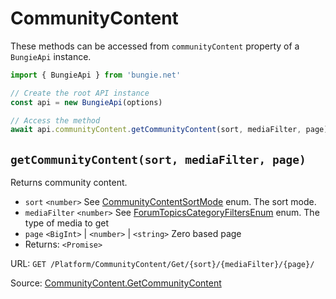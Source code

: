 # CommunityContent

These methods can be accessed from `communityContent` property of a `BungieApi` instance.

```javascript
import { BungieApi } from 'bungie.net'

// Create the root API instance
const api = new BungieApi(options)

// Access the method
await api.communityContent.getCommunityContent(sort, mediaFilter, page)
```

## `getCommunityContent(sort, mediaFilter, page)`

Returns community content.

- `sort` `<number>` See [CommunityContentSortMode](./Enums.md#CommunityContentSortMode) enum. The sort mode.
- `mediaFilter` `<number>` See [ForumTopicsCategoryFiltersEnum](./Enums.md#ForumTopicsCategoryFiltersEnum) enum. The type of media to get
- `page` `<BigInt>` | `<number>` | `<string>` Zero based page
- Returns: `<Promise>`

URL: `GET /Platform/CommunityContent/Get/{sort}/{mediaFilter}/{page}/`

Source: [CommunityContent.GetCommunityContent](https://bungie-net.github.io/#CommunityContent.GetCommunityContent)

